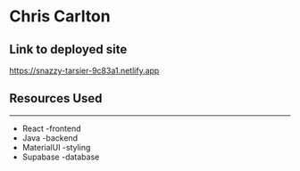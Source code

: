 # Chris Carlton

## Link to deployed site

https://snazzy-tarsier-9c83a1.netlify.app

## Resources Used

*** 
* React -frontend
* Java -backend
* MaterialUI -styling
* Supabase -database

